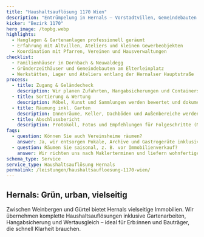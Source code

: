 ```yaml
---
title: "Haushaltsauflösung 1170 Wien"
description: "Entrümpelung in Hernals – Vorstadtvillen, Gemeindebauten und Gewerbeflächen zwischen Elterleinplatz und Dornbach."
kicker: "Bezirk 1170"
hero_image: /topbg.webp
highlights:
  - Hanglagen & Gartenanlagen professionell geräumt
  - Erfahrung mit Altvillen, Ateliers und kleinen Gewerbeobjekten
  - Koordination mit Pfarren, Vereinen und Hausverwaltungen
checklist:
  - Familienhäuser in Dornbach & Neuwaldegg
  - Gründerzeithäuser und Gemeindebauten am Elterleinplatz
  - Werkstätten, Lager und Ateliers entlang der Hernalser Hauptstraße
process:
  - title: Zugang & Geländecheck
    description: Wir planen Zufahrten, Hangabsicherungen und Containerstellplätze.
  - title: Sortierung & Wertung
    description: Möbel, Kunst und Sammlungen werden bewertet und dokumentiert.
  - title: Räumung inkl. Garten
    description: Innenräume, Keller, Dachböden und Außenbereiche werden synchron bearbeitet.
  - title: Abschlussbericht
    description: Protokoll, Fotos und Empfehlungen für Folgeschritte (Maler, Bodenleger, Makler).
faqs:
  - question: Können Sie auch Vereinsheime räumen?
    answer: Ja, wir entsorgen Pokale, Archive und Gastrogeräte inklusive Nachweis.
  - question: Räumen Sie saisonal, z. B. vor Immobilienverkauf?
    answer: Wir richten uns nach Maklerterminen und liefern wohnfertige Räume samt Duftneutralisation.
schema_type: Service
service_type: Haushaltsauflösung Hernals
permalink: /leistungen/haushaltsaufloesung-1170-wien/
---
```

## Hernals: Grün, urban, vielseitig

Zwischen Weinbergen und Gürtel bietet Hernals vielseitige Immobilien. Wir übernehmen komplette Haushaltsauflösungen inklusive Gartenarbeiten, Hangabsicherung und Wertausgleich – ideal für Erb:innen und Bauträger, die schnell Klarheit brauchen.
